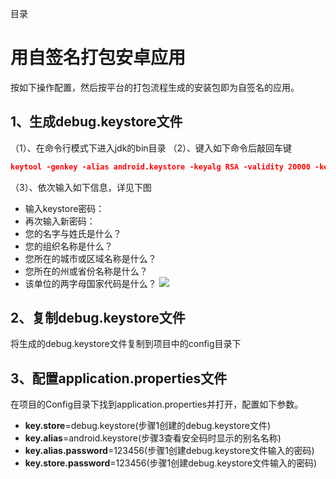 目录



# 用自签名打包安卓应用
按如下操作配置，然后按平台的打包流程生成的安装包即为自签名的应用。

## 1、生成debug.keystore文件

（1）、在命令行模式下进入jdk的bin目录
（2）、键入如下命令后敲回车键
```json
keytool -genkey -alias android.keystore -keyalg RSA -validity 20000 -keystore debug.keystore
```
（3）、依次输入如下信息，详见下图
- 输入keystore密码：
- 再次输入新密码：
- 您的名字与姓氏是什么？
- 您的组织名称是什么？
- 您所在的城市或区域名称是什么？
- 您所在的州或省份名称是什么？
- 该单位的两字母国家代码是什么？
![](http://mobile.yyuap.com/UAPMobile/UEditor/jsp/upload/image/20150318/1426642662622072896.jpg)

## 2、复制debug.keystore文件
将生成的debug.keystore文件复制到项目中的config目录下

## 3、配置application.properties文件
在项目的Config目录下找到application.properties并打开，配置如下参数。

- **key.store**=debug.keystore(步骤1创建的debug.keystore文件)
- **key.alias**=android.keystore(步骤3查看安全码时显示的别名名称)
- **key.alias.password**=123456(步骤1创建debug.keystore文件输入的密码)
- **key.store.password**=123456(步骤1创建debug.keystore文件输入的密码)
